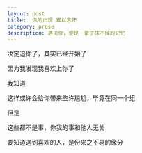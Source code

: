 ```yaml
---
layout: post
title:  你的出现 难以忘怀
category: prose
description: 遇见你，便是一辈子抹不掉的记忆
---
```


决定追你了，其实已经开始了

因为我发现我喜欢上你了

我知道

这样或许会给你带来些许尴尬，毕竟在同一个组

但是

这些都不是事，你我的事和他人无关

要知道遇到喜欢的人，是份来之不易的缘分






